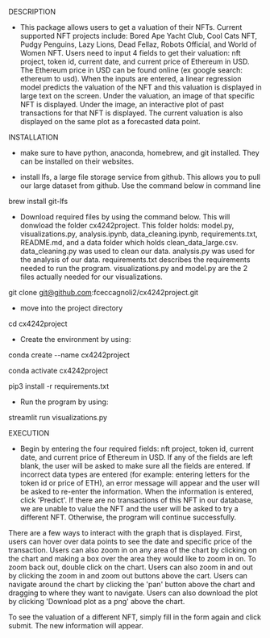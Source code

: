 DESCRIPTION
- This package allows users to get a valuation of their NFTs. Current supported NFT projects include: Bored Ape Yacht
Club, Cool Cats NFT, Pudgy Penguins, Lazy Lions, Dead Fellaz, Robots Official, and World of Women NFT. Users need to
input 4 fields to get their valuation: nft project, token id, current date, and current price of Ethereum in
USD. The Ethereum price in USD can be found online (ex google search: ethereum to usd). When the inputs are entered, a
linear regression model predicts the valuation of the NFT and this valuation is displayed in large text on the screen.
Under the valuation, an image of that specific NFT is displayed. Under the image, an interactive plot of past
transactions for that NFT is displayed. The current valuation is also displayed on the same plot as a forecasted data
point.

INSTALLATION
- make sure to have python, anaconda, homebrew, and git installed. They can be installed on their websites.

- install lfs, a large file storage service from github. This allows you to pull our large dataset from github. Use the 
command below in command line

brew install git-lfs

-  Download required files by using the command below. This will donwload the folder cx4242project. This folder
 holds: model.py, visualizations.py, analysis.ipynb, data_cleaning.ipynb, requirements.txt, README.md, and a data
 folder which holds clean_data_large.csv. data_cleaning.py was used to clean our data. analysis.py was used for 
 the analysis of our data. requirements.txt describes the requirements needed to run the program. visualizations.py and 
 model.py are the 2 files actually needed for our visualizations. 

git clone git@github.com:fceccagnoli2/cx4242project.git

- move into the project directory

cd cx4242project

- Create the environment by using:

conda create --name cx4242project

conda activate cx4242project

pip3 install -r requirements.txt                        

- Run the program by using:

streamlit run visualizations.py

EXECUTION
- Begin by entering the four required fields: nft project, token id, current date, and current price of
Ethereum in USD. If any of the fields are left blank, the user will be asked to make sure all the fields are entered.
If incorrect data types are entered (for example: entering letters for the token id or price of ETH), an error message
will appear and the user will be asked to re-enter the information. When the information is entered, click 'Predict'.
If there are no transactions of this NFT in our database, we are unable to value the NFT and the user will be asked to
try a different NFT. Otherwise, the program will continue successfully.

There are a few ways to interact with the graph that is displayed. First, users can hover over data points
to see the date and specific price of the transaction. Users can also zoom in on any area of the chart by clicking on
the chart and making a box over the area they would like to zoom in on. To zoom back out, double click on the chart.
Users can also zoom in and out by clicking the zoom in and zoom out buttons above the cart. Users can navigate around
the chart by clicking the 'pan' button above the chart and dragging to where they want to navigate. Users can also
download the plot by clicking 'Download plot as a png' above the chart.

To see the valuation of a different NFT, simply fill in the form again and click submit. The new information will
appear.